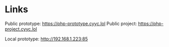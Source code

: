 # Links
Public prototype: https://php-prototype.cyyc.lol
Public project: https://php-project.cyyc.lol

Local prototype: http://192.168.1.223:85
